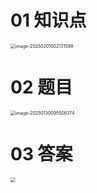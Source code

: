 # 01 知识点

<img src="https://cvp.oss-cn-shanghai.aliyuncs.com/202502010021904.png" alt="image-20250201002131599" style="zoom: 50%;" />



# 02 题目

<img src="https://cvp.oss-cn-shanghai.aliyuncs.com/202501300955116.png" alt="image-20250130095506374" style="zoom:50%;" />



# 03 答案

<img src="https://cvp.oss-cn-shanghai.aliyuncs.com/202501301036915.png" style="zoom:50%;" />